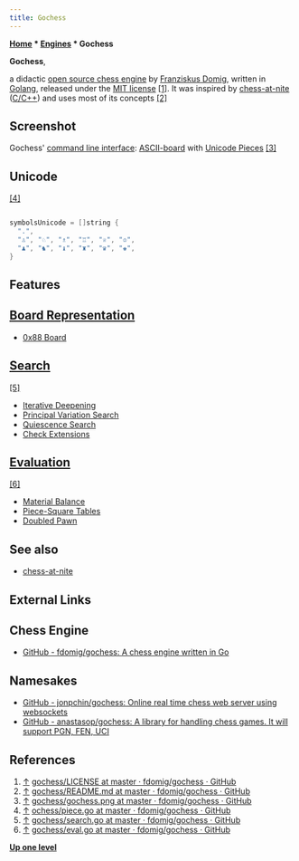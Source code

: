 ```yaml
---
title: Gochess
---
```

**[Home](Home "Home") * [Engines](Engines "Engines") * Gochess**

**Gochess**,

a didactic [open source chess engine](Category:Open_Source "Category:Open Source") by [Franziskus Domig](index.php?title=Franziskus_Domig&action=edit&redlink=1 "Franziskus Domig (page does not exist)"), written in [Golang](</Go_(Programming_Language)> "Go (Programming Language)"), released under the [MIT license](Massachusetts_Institute_of_Technology#License "Massachusetts Institute of Technology") <a id="cite-note-1" href="#cite-ref-1">[1]</a>.
It was inspired by [chess-at-nite](Chess-at-nite "Chess-at-nite") ([C/C++](Cpp "Cpp")) and uses most of its concepts <a id="cite-note-2" href="#cite-ref-2">[2]</a>

## Screenshot

[](https://github.com/fdomig/gochess/blob/master/gochess.png)
Gochess' [command line interface](CLI "CLI"): [ASCII-board](Graphics_Programming#ASCIIDiagrams "Graphics Programming") with [Unicode Pieces](Pieces#Unicode "Pieces") <a id="cite-note-3" href="#cite-ref-3">[3]</a>

## Unicode

<a id="cite-note-4" href="#cite-ref-4">[4]</a>

```C++

symbolsUnicode = []string {
  ".",
  "♙", "♘", "♗", "♖", "♕", "♔",
  "♟", "♞", "♝", "♜", "♛", "♚",
}

```

## Features

## [Board Representation](Board_Representation "Board Representation")

- [0x88 Board](0x88 "0x88")

## [Search](Search "Search")

<a id="cite-note-5" href="#cite-ref-5">[5]</a>

- [Iterative Deepening](Iterative_Deepening "Iterative Deepening")
- [Principal Variation Search](Principal_Variation_Search "Principal Variation Search")
- [Quiescence Search](Quiescence_Search "Quiescence Search")
- [Check Extensions](Check_Extensions "Check Extensions")

## [Evaluation](Evaluation "Evaluation")

<a id="cite-note-6" href="#cite-ref-6">[6]</a>

- [Material Balance](Material "Material")
- [Piece-Square Tables](Piece-Square_Tables "Piece-Square Tables")
- [Doubled Pawn](Doubled_Pawn "Doubled Pawn")

## See also

- [chess-at-nite](Chess-at-nite "Chess-at-nite")

## External Links

## Chess Engine

- [GitHub - fdomig/gochess: A chess engine written in Go](https://github.com/fdomig/gochess)

## Namesakes

- [GitHub - jonpchin/gochess: Online real time chess web server using websockets](https://github.com/jonpchin/gochess)
- [GitHub - anastasop/gochess: A library for handling chess games. It will support PGN, FEN, UCI](https://github.com/anastasop/gochess)

## References

1. <a id="cite-ref-1" href="#cite-note-1">↑</a> [gochess/LICENSE at master · fdomig/gochess · GitHub](https://github.com/fdomig/gochess/blob/master/LICENSE)
1. <a id="cite-ref-2" href="#cite-note-2">↑</a> [gochess/README.md at master · fdomig/gochess · GitHub](https://github.com/fdomig/gochess/blob/master/README.md)
1. <a id="cite-ref-3" href="#cite-note-3">↑</a> [gochess/gochess.png at master · fdomig/gochess · GitHub](https://github.com/fdomig/gochess/blob/master/gochess.png)
1. <a id="cite-ref-4" href="#cite-note-4">↑</a> [ochess/piece.go at master · fdomig/gochess · GitHub](https://github.com/fdomig/gochess/blob/master/engine/piece.go)
1. <a id="cite-ref-5" href="#cite-note-5">↑</a> [gochess/search.go at master · fdomig/gochess · GitHub](https://github.com/fdomig/gochess/blob/master/engine/search.go)
1. <a id="cite-ref-6" href="#cite-note-6">↑</a> [gochess/eval.go at master · fdomig/gochess · GitHub](https://github.com/fdomig/gochess/blob/master/engine/eval.go)

**[Up one level](Engines "Engines")**

